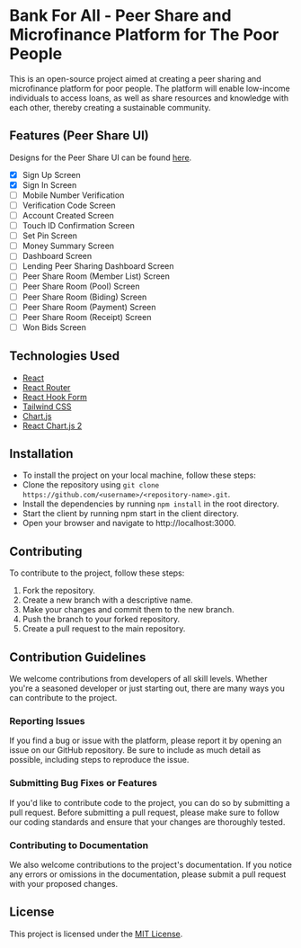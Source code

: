 # Bank For All - Peer Share and Microfinance Platform for The Poor People

This is an open-source project aimed at creating a peer sharing and microfinance platform for poor people. The platform will enable low-income individuals to access loans, as well as share resources and knowledge with each other, thereby creating a sustainable community.

## Features (Peer Share UI)

Designs for the Peer Share UI can be found [here](https://www.figma.com/file/Yu0nvrBNCMECjOXc4wi7rX/Debt%2FInvest?node-id=621-5414&t=wfw8J1xjAVorqbqs-0).

- [x] Sign Up Screen
- [x] Sign In Screen
- [ ] Mobile Number Verification
- [ ] Verification Code Screen
- [ ] Account Created Screen
- [ ] Touch ID Confirmation Screen
- [ ] Set Pin Screen
- [ ] Money Summary Screen
- [ ] Dashboard Screen
- [ ] Lending Peer Sharing Dashboard Screen
- [ ] Peer Share Room (Member List) Screen
- [ ] Peer Share Room (Pool) Screen
- [ ] Peer Share Room (Biding) Screen
- [ ] Peer Share Room (Payment) Screen
- [ ] Peer Share Room (Receipt) Screen
- [ ] Won Bids Screen

## Technologies Used

- [React](https://reactjs.org/)
- [React Router](https://reactrouter.com/)
- [React Hook Form](https://react-hook-form.com/)
- [Tailwind CSS](https://tailwindcss.com/)
- [Chart.js](https://www.chartjs.org/)
- [React Chart.js 2](https://www.npmjs.com/package/react-chartjs-2)

## Installation

- To install the project on your local machine, follow these steps:
- Clone the repository using `git clone https://github.com/<username>/<repository-name>.git`.
- Install the dependencies by running `npm install` in the root directory.
- Start the client by running npm start in the client directory.
- Open your browser and navigate to http://localhost:3000.

## Contributing

To contribute to the project, follow these steps:

1. Fork the repository.
2. Create a new branch with a descriptive name.
3. Make your changes and commit them to the new branch.
4. Push the branch to your forked repository.
5. Create a pull request to the main repository.

## Contribution Guidelines

We welcome contributions from developers of all skill levels. Whether you're a seasoned developer or just starting out, there are many ways you can contribute to the project.

### Reporting Issues

If you find a bug or issue with the platform, please report it by opening an issue on our GitHub repository. Be sure to include as much detail as possible, including steps to reproduce the issue.

### Submitting Bug Fixes or Features

If you'd like to contribute code to the project, you can do so by submitting a pull request. Before submitting a pull request, please make sure to follow our coding standards and ensure that your changes are thoroughly tested.

### Contributing to Documentation

We also welcome contributions to the project's documentation. If you notice any errors or omissions in the documentation, please submit a pull request with your proposed changes.

## License

This project is licensed under the [MIT License](./LICENSE).
